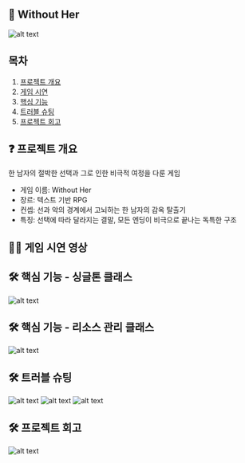 ## 🙌 Without Her
![alt text](image-4.png)

##  목차
1. [ 프로젝트 개요 ](#-easymemd가-뭐예요)
2. [ 게임 시연](#-좀-더-구체적으로-가르쳐주세요)
3. [ 핵심 기능](#-기능-엿보기)
4. [ 트러블 슈팅](#-좀-더-구체적으로-가르쳐주세요)
5. [ 프로젝트 회고](#-좀-더-구체적으로-가르쳐주세요)


## ❓ 프로젝트 개요
한 남자의 절박한 선택과 그로 인한 비극적 여정을 다룬 게임 
- 게임 이름: Without Her
- 장르: 텍스트 기반 RPG
- 컨셉: 선과 악의 경계에서 고뇌하는 한 남자의 감옥 탈출기
- 특징: 선택에 따라 달라지는 결말, 모든 엔딩이 비극으로 끝나는 독특한 구조


## 🙋‍♀️ 게임 시연 영상 



## 🛠 핵심 기능 - 싱글톤 클래스   
![alt text](image-1.png)

   
## 🛠 핵심 기능 - 리소스 관리 클래스 
![alt text](image-2.png)

## 🛠 트러블 슈팅
![alt text](image-5.png)
![alt text](image-6.png)
![alt text](image-7.png)

## 🛠 프로젝트 회고
![alt text](image-8.png)
